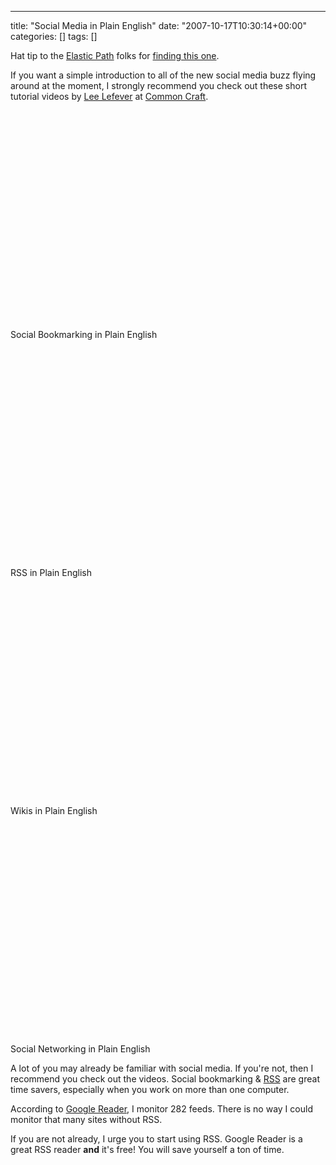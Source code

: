 ---
title: "Social Media in Plain English"
date: "2007-10-17T10:30:14+00:00"
categories: []
tags: []

Hat tip to the <a href="http://www.elasticpath.com/">Elastic Path</a> folks for <a href="http://www.getelastic.com/social-media-plain-english/">finding this one</a>.

If you want a simple introduction to all of the new social media buzz flying around at the moment, I strongly recommend you check out these short tutorial videos by <a href="http://leelefever.tumblr.com/">Lee Lefever</a> at <a href="http://www.commoncraft.com/">Common Craft</a>.

<object width="425" height="350"><param name="movie" value="http://www.youtube.com/v/x66lV7GOcNU"></param><param name="wmode" value="transparent"></param><embed src="http://www.youtube.com/v/x66lV7GOcNU" type="application/x-shockwave-flash" wmode="transparent" width="425" height="350"></embed></object><br />Social Bookmarking in Plain English

<object width="425" height="350"><param name="movie" value="http://www.youtube.com/v/0klgLsSxGsU"></param><param name="wmode" value="transparent"></param><embed src="http://www.youtube.com/v/0klgLsSxGsU" type="application/x-shockwave-flash" wmode="transparent" width="425" height="350"></embed></object><br />RSS in Plain English

<object width="425" height="350"><param name="movie" value="http://www.youtube.com/v/-dnL00TdmLY"></param><param name="wmode" value="transparent"></param><embed src="http://www.youtube.com/v/-dnL00TdmLY" type="application/x-shockwave-flash" wmode="transparent" width="425" height="350"></embed></object><br />Wikis in Plain English

<object width="425" height="350"><param name="movie" value="http://www.youtube.com/v/6a_KF7TYKVc"></param><param name="wmode" value="transparent"></param><embed src="http://www.youtube.com/v/6a_KF7TYKVc" type="application/x-shockwave-flash" wmode="transparent" width="425" height="350"></embed></object><br />Social Networking in Plain English

A lot of you may already be familiar with social media. If you're not, then I recommend you check out the videos. Social bookmarking  &amp; <a href="http://en.wikipedia.org/wiki/RSS_(file_format)">RSS</a> are great time savers, especially when you work on more than one computer.

According to <a href="http://www.google.com/reader">Google Reader</a>, I monitor 282 feeds. There is no way I could monitor that many sites without RSS.

If you are not already, I urge you to start using RSS. Google Reader is a great RSS reader <strong>and</strong> it's free! You will save yourself a ton of time.
